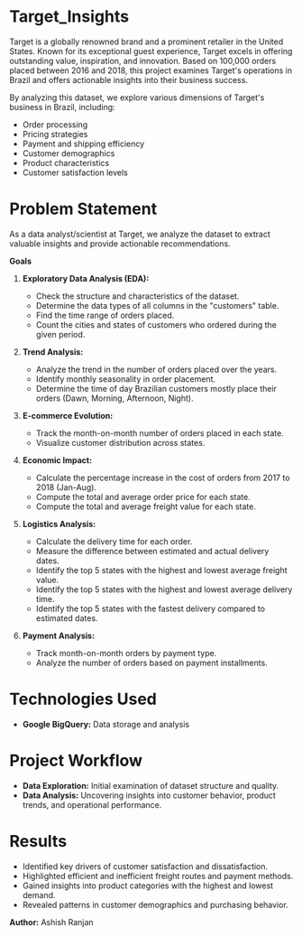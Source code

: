 # Target_Insights

Target is a globally renowned brand and a prominent retailer in the United States. Known for its exceptional guest experience, Target excels in offering outstanding value, inspiration, and innovation. Based on 100,000 orders placed between 2016 and 2018, this project examines Target's operations in Brazil and offers actionable insights into their business success.

By analyzing this dataset, we explore various dimensions of Target's business in Brazil, including:

  *  Order processing
  *  Pricing strategies
  *  Payment and shipping efficiency
  *  Customer demographics
  *  Product characteristics
  *  Customer satisfaction levels


# Problem Statement
 As a data analyst/scientist at Target, we analyze the dataset to extract valuable insights and provide actionable recommendations.

**Goals**
1. **Exploratory Data Analysis (EDA):**
   * Check the structure and characteristics of the dataset.
   * Determine the data types of all columns in the "customers" table.
   * Find the time range of orders placed.
   * Count the cities and states of customers who ordered during the given period.
2. **Trend Analysis:**
   * Analyze the trend in the number of orders placed over the years.
   * Identify monthly seasonality in order placement.
   * Determine the time of day Brazilian customers mostly place their orders (Dawn, Morning, Afternoon, Night).

3. **E-commerce Evolution:**
   * Track the month-on-month number of orders placed in each state.
   * Visualize customer distribution across states.

4. **Economic Impact:**
   * Calculate the percentage increase in the cost of orders from 2017 to 2018 (Jan-Aug).
   * Compute the total and average order price for each state.
   * Compute the total and average freight value for each state.

5. **Logistics Analysis:**
   * Calculate the delivery time for each order.
   * Measure the difference between estimated and actual delivery dates.
   * Identify the top 5 states with the highest and lowest average freight value.
   * Identify the top 5 states with the highest and lowest average delivery time.
   * Identify the top 5 states with the fastest delivery compared to estimated dates.

6. **Payment Analysis:**
   * Track month-on-month orders by payment type.
   * Analyze the number of orders based on payment installments.

# Technologies Used
   * **Google BigQuery:** Data storage and analysis

# Project Workflow
   * **Data Exploration:** Initial examination of dataset structure and quality.
   * **Data Analysis:** Uncovering insights into customer behavior, product trends, and operational performance.

# Results
   * Identified key drivers of customer satisfaction and dissatisfaction.
   * Highlighted efficient and inefficient freight routes and payment methods.
   * Gained insights into product categories with the highest and lowest demand.
   * Revealed patterns in customer demographics and purchasing behavior.



**Author:** Ashish Ranjan
